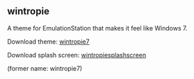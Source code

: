## wintropie

A theme for EmulationStation that makes it feel like Windows 7.

Download theme: [wintropie7](https://github.com/ST5Sneaky/retroutils/raw/main/wintropie/wintropie7early.zip)

Download splash screen: [wintropiesplashscreen](https://raw.githubusercontent.com/ST5Sneaky/retroutils/main/wintropie/wintropie_splash_screen.png)

(former name: wintropie7)
